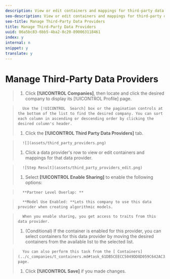 ```yaml
---
description: View or edit containers and mappings for third-party data providers. You can also enable sharing with different data providers.
seo-description: View or edit containers and mappings for third-party data providers. You can also enable sharing with different data providers.
seo-title: Manage Third-Party Data Providers
title: Manage Third-Party Data Providers
uuid: 06a5bc83-6bb5-4ba2-8c20-890063118461
index: y
internal: n
snippet: y
translate: y
---
```


# Manage Third-Party Data Providers


>1. Click **[!UICONTROL  Companies]**, then locate and click the desired company to display its [!UICONTROL  Profile] page.

>       Use the [!UICONTROL  Search] box or the pagination controls at the bottom of the list to find the desired company. You can sort each column in ascending or descending order by clicking the desired column's header. 
>1. Click the **[!UICONTROL  Third Party Data Providers]** tab.

>       ![](assets/third_party_providers.png) 
>1. Click a data provider's row to view or edit containers and mappings for that data provider.

>       ![Step Result](assets/third_party_providers_edit.png) 
>1. Select **[!UICONTROL  Enable Sharing]** to enable the following options:

>       **Partner Level Overlap: ** 

>       **Model Use Enabled: **Lets this company to use this data provider when creating algorithmic models. 

>       When you enable sharing, you get access to traits from this data provider. 
>1. (Conditional) If the container is enabled for this provider, you can select containers for this data provider by moving the desired containers from the available list to the selected list.

>       You can also perform this task from the [ Containers](../c_companies/t_containers.md#task_61DB5CEECC5049DD8D059C642AC3F967) page. 
>1. Click **[!UICONTROL  Save]** if you made changes.
